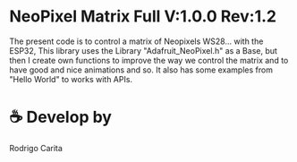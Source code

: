 # NeoPixel Matrix Full V:1.0.0 Rev:1.2
The present code is to control a matrix of Neopixels WS28... with the ESP32, This library uses the Library "Adafruit_NeoPixel.h" as a Base, but then I create own functions to improve the way we control the matrix and to have good and nice animations and so.
It also has some examples from "Hello World" to works with APIs.

# ☕ Develop by

Rodrigo Carita
